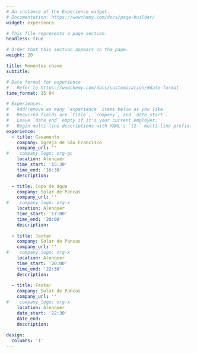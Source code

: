 ```yaml
---
# An instance of the Experience widget.
# Documentation: https://wowchemy.com/docs/page-builder/
widget: experience

# This file represents a page section.
headless: true

# Order that this section appears on the page.
weight: 20

title: Momentos chave
subtitle:

# Date format for experience
#   Refer to https://wowchemy.com/docs/customization/#date-format
time_format: 15 04

# Experiences.
#   Add/remove as many `experience` items below as you like.
#   Required fields are `title`, `company`, and `date_start`.
#   Leave `date_end` empty if it's your current employer.
#   Begin multi-line descriptions with YAML's `|2-` multi-line prefix.
experience:
  - title: Casamento
    company: Igreja de São Francisco
    company_url: ''
#    company_logo: org-gc
    location: Alenquer
    time_start: '15:30'
    time_end: '16:30'
    description: 

  - title: Copo de água
    company: Solar de Pancas
    company_url: ''
#    company_logo: org-x
    location: Alenquer
    time_start: '17:00'
    time_end: '20:00'
    description: 
    
  - title: Jantar
    company: Solar de Pancas
    company_url: ''
#    company_logo: org-x
    location: Alenquer
    time_start: '20:00'
    time_end: '22:30'
    description: 
    
  - title: Festa!
    company: Solar de Pancas
    company_url: ''
#    company_logo: org-x
    location: Alenquer
    date_start: '22:30'
    date_end: 
    description:  
    
design:
  columns: '1'
---
```

